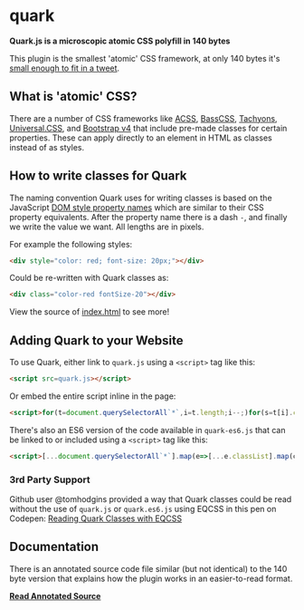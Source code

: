# quark

**Quark.js is a microscopic atomic CSS polyfill in 140 bytes**

This plugin is the smallest 'atomic' CSS framework, at only 140 bytes it's [small enough to fit in a tweet](https://twitter.com/innovati/status/821079700076371972).


## What is 'atomic' CSS?

There are a number of CSS frameworks like [ACSS](https://acss.io/), [BassCSS](http://basscss.com/), [Tachyons](http://tachyons.io/), [Universal.CSS](https://github.com/marmelab/universal.css), and [Bootstrap v4](https://v4-alpha.getbootstrap.com/utilities/spacing/) that include pre-made classes for certain properties. These can apply directly to an element in HTML as classes instead of as styles.


## How to write classes for Quark

The naming convention Quark uses for writing classes is based on the JavaScript [DOM style property names](https://developer.mozilla.org/en-US/docs/Web/CSS/CSS_Properties_Reference) which are similar to their CSS property equivalents. After the property name there is a dash `-`, and finally we write the value we want. All lengths are in pixels.

For example the following styles:

```html
<div style="color: red; font-size: 20px;"></div>
```

Could be re-written with Quark classes as:

```html
<div class="color-red fontSize-20"></div>
```

View the source of [index.html](index.html) to see more!


## Adding Quark to your Website

To use Quark, either link to `quark.js` using a `<script>` tag like this:

```html
<script src=quark.js></script>
```

Or embed the entire script inline in the page:

```html
<script>for(t=document.querySelectorAll`*`,i=t.length;i--;)for(s=t[i].classList,c=s.length;c--;)z=s[c].split`-`,u=z[1],t[i].style[z[0]]=~~u?u+'px':u</script>
```

There's also an ES6 version of the code available in `quark-es6.js` that can be linked to or included using a `<script>` tag like this:

```html
<script>[...document.querySelectorAll`*`].map(e=>[...e.classList].map(c=>e.style[[a,b]=c.split`-`,a]=~~b?b+'px':b))</script>
```

### 3rd Party Support

Github user @tomhodgins provided a way that Quark classes could be read without the use of `quark.js` or `quark.es6.js` using EQCSS in this pen on Codepen: [Reading Quark Classes with EQCSS](http://codepen.io/tomhodgins/pen/ggGYZJ?editors=1100)

## Documentation

There is an annotated source code file similar (but not identical) to the 140 byte version that explains how the plugin works in an easier-to-read format.

**[Read Annotated Source](annotated.js)**
